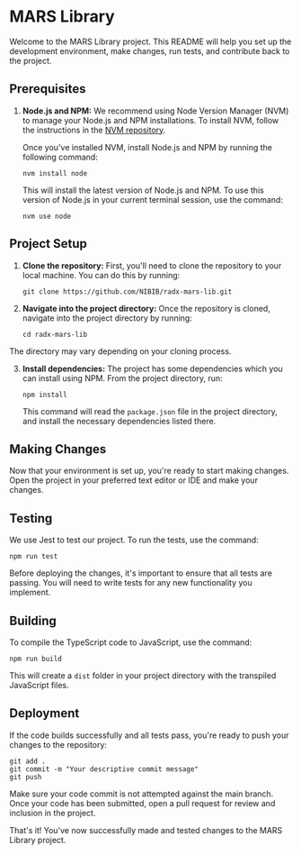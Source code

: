 # MARS Library

Welcome to the MARS Library project. This README will help you set up the development environment, make changes, run
tests, and contribute back to the project.

## Prerequisites

1. **Node.js and NPM:** We recommend using Node Version Manager (NVM) to manage your Node.js and NPM installations. To
install NVM, follow the instructions in the [NVM repository](https://github.com/nvm-sh/nvm#installing-and-updating).

   Once you've installed NVM, install Node.js and NPM by running the following command:

   ```
   nvm install node
   ```

   This will install the latest version of Node.js and NPM. To use this version of Node.js in your current terminal
   session, use the command:

   ```
   nvm use node
   ```

## Project Setup

1. **Clone the repository:** First, you'll need to clone the repository to your local machine. You can do this by
running:

   ```
   git clone https://github.com/NIBIB/radx-mars-lib.git
   ```

2. **Navigate into the project directory:** Once the repository is cloned, navigate into the project directory by
running:

   ```
   cd radx-mars-lib
   ```

The directory may vary depending on your cloning process.

3. **Install dependencies:** The project has some dependencies which you can install using NPM. From the project
directory, run:

   ```
   npm install
   ```

   This command will read the `package.json` file in the project directory, and install the necessary dependencies
   listed there.

## Making Changes

Now that your environment is set up, you're ready to start making changes. Open the project in your preferred text
editor or IDE and make your changes.

## Testing

We use Jest to test our project. To run the tests, use the command:

```
npm run test
```

Before deploying the changes, it's important to ensure that all tests are passing.  You will need to write tests for any
new functionality you implement.

## Building

To compile the TypeScript code to JavaScript, use the command:

```
npm run build
```

This will create a `dist` folder in your project directory with the transpiled JavaScript files.

## Deployment

If the code builds successfully and all tests pass, you're ready to push your changes to the repository:

```
git add .
git commit -m "Your descriptive commit message"
git push
```

Make sure your code commit is not attempted against the main branch.  Once your code has been submitted, open a pull
request for review and inclusion in the project.

That's it! You've now successfully made and tested changes to the MARS Library project.

